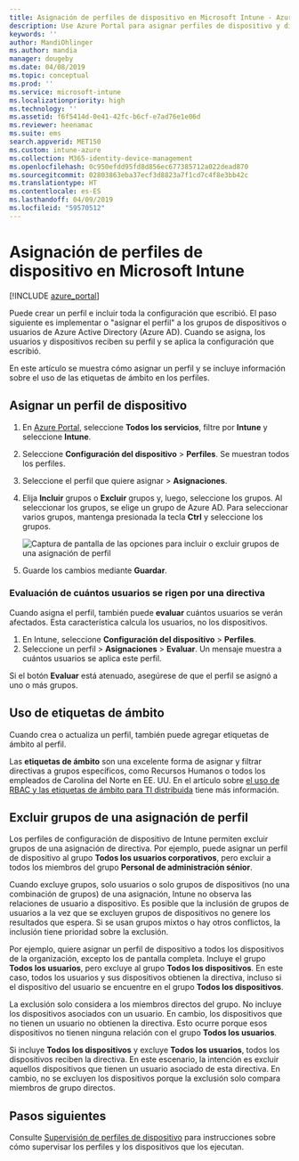 ```yaml
---
title: Asignación de perfiles de dispositivo en Microsoft Intune - Azure | Microsoft Docs
description: Use Azure Portal para asignar perfiles de dispositivo y directivas a los usuarios y a los dispositivos. Aprenda a excluir grupos de una asignación de perfil en Microsoft Intune.
keywords: ''
author: MandiOhlinger
ms.author: mandia
manager: dougeby
ms.date: 04/08/2019
ms.topic: conceptual
ms.prod: ''
ms.service: microsoft-intune
ms.localizationpriority: high
ms.technology: ''
ms.assetid: f6f5414d-0e41-42fc-b6cf-e7ad76e1e06d
ms.reviewer: heenamac
ms.suite: ems
search.appverid: MET150
ms.custom: intune-azure
ms.collection: M365-identity-device-management
ms.openlocfilehash: 0c950efdd95fd8d856ec677385712a022dead870
ms.sourcegitcommit: 02803863eba37ecf3d8823a7f1cd7c4f8e3bb42c
ms.translationtype: HT
ms.contentlocale: es-ES
ms.lasthandoff: 04/09/2019
ms.locfileid: "59570512"
---
```

# <a name="assign-user-and-device-profiles-in-microsoft-intune"></a>Asignación de perfiles de dispositivo en Microsoft Intune

[!INCLUDE [azure_portal](./includes/azure_portal.md)]

Puede crear un perfil e incluir toda la configuración que escribió. El paso siguiente es implementar o "asignar el perfil" a los grupos de dispositivos o usuarios de Azure Active Directory (Azure AD). Cuando se asigna, los usuarios y dispositivos reciben su perfil y se aplica la configuración que escribió.

En este artículo se muestra cómo asignar un perfil y se incluye información sobre el uso de las etiquetas de ámbito en los perfiles.

## <a name="assign-a-device-profile"></a>Asignar un perfil de dispositivo

1. En [Azure Portal](https://portal.azure.com), seleccione **Todos los servicios**, filtre por **Intune** y seleccione **Intune**.
2. Seleccione **Configuración del dispositivo** > **Perfiles**. Se muestran todos los perfiles.
3. Seleccione el perfil que quiere asignar > **Asignaciones**.
4. Elija **Incluir** grupos o **Excluir** grupos y, luego, seleccione los grupos. Al seleccionar los grupos, se elige un grupo de Azure AD. Para seleccionar varios grupos, mantenga presionada la tecla **Ctrl** y seleccione los grupos.

    ![Captura de pantalla de las opciones para incluir o excluir grupos de una asignación de perfil](./media/group-include-exclude.png)

5. Guarde los cambios mediante **Guardar**.

### <a name="evaluate-how-many-users-are-targeted"></a>Evaluación de cuántos usuarios se rigen por una directiva

Cuando asigna el perfil, también puede **evaluar** cuántos usuarios se verán afectados. Esta característica calcula los usuarios, no los dispositivos.

1. En Intune, seleccione **Configuración del dispositivo** > **Perfiles**.
2. Seleccione un perfil > **Asignaciones** > **Evaluar**. Un mensaje muestra a cuántos usuarios se aplica este perfil.

Si el botón **Evaluar** está atenuado, asegúrese de que el perfil se asignó a uno o más grupos.


## <a name="use-scope-tags"></a>Uso de etiquetas de ámbito

Cuando crea o actualiza un perfil, también puede agregar etiquetas de ámbito al perfil.

Las **etiquetas de ámbito** son una excelente forma de asignar y filtrar directivas a grupos específicos, como Recursos Humanos o todos los empleados de Carolina del Norte en EE. UU. En el artículo sobre [el uso de RBAC y las etiquetas de ámbito para TI distribuida](scope-tags.md) tiene más información.

## <a name="exclude-groups-from-a-profile-assignment"></a>Excluir grupos de una asignación de perfil

Los perfiles de configuración de dispositivo de Intune permiten excluir grupos de una asignación de directiva. Por ejemplo, puede asignar un perfil de dispositivo al grupo **Todos los usuarios corporativos**, pero excluir a todos los miembros del grupo **Personal de administración sénior**.

Cuando excluye grupos, solo usuarios o solo grupos de dispositivos (no una combinación de grupos) de una asignación, Intune no observa las relaciones de usuario a dispositivo. Es posible que la inclusión de grupos de usuarios a la vez que se excluyen grupos de dispositivos no genere los resultados que espera. Si se usan grupos mixtos o hay otros conflictos, la inclusión tiene prioridad sobre la exclusión.

Por ejemplo, quiere asignar un perfil de dispositivo a todos los dispositivos de la organización, excepto los de pantalla completa. Incluye el grupo **Todos los usuarios**, pero excluye al grupo **Todos los dispositivos**. En este caso, todos los usuarios y sus dispositivos obtienen la directiva, incluso si el dispositivo del usuario se encuentre en el grupo **Todos los dispositivos**.

La exclusión solo considera a los miembros directos del grupo. No incluye los dispositivos asociados con un usuario. En cambio, los dispositivos que no tienen un usuario no obtienen la directiva. Esto ocurre porque esos dispositivos no tienen ninguna relación con el grupo **Todos los usuarios**.

Si incluye **Todos los dispositivos** y excluye **Todos los usuarios**, todos los dispositivos reciben la directiva. En este escenario, la intención es excluir aquellos dispositivos que tienen un usuario asociado de esta directiva. En cambio, no se excluyen los dispositivos porque la exclusión solo compara miembros de grupo directos.

## <a name="next-steps"></a>Pasos siguientes

Consulte [Supervisión de perfiles de dispositivo](device-profile-monitor.md) para instrucciones sobre cómo supervisar los perfiles y los dispositivos que los ejecutan.